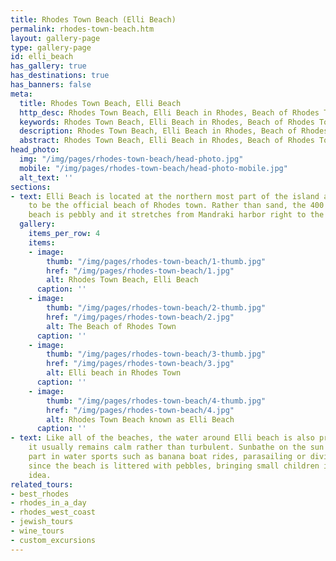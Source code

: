 ```yaml
---
title: Rhodes Town Beach (Elli Beach)
permalink: rhodes-town-beach.htm
layout: gallery-page
type: gallery-page
id: elli_beach
has_gallery: true
has_destinations: true
has_banners: false
meta:
  title: Rhodes Town Beach, Elli Beach
  http_desc: Rhodes Town Beach, Elli Beach in Rhodes, Beach of Rhodes Town
  keywords: Rhodes Town Beach, Elli Beach in Rhodes, Beach of Rhodes Town
  description: Rhodes Town Beach, Elli Beach in Rhodes, Beach of Rhodes Town
  abstract: Rhodes Town Beach, Elli Beach in Rhodes, Beach of Rhodes Town
head_photo:
  img: "/img/pages/rhodes-town-beach/head-photo.jpg"
  mobile: "/img/pages/rhodes-town-beach/head-photo-mobile.jpg"
  alt_text: ''
sections:
- text: Elli Beach is located at the northern most part of the island and is considered
    to be the official beach of Rhodes town. Rather than sand, the 400 meters long
    beach is pebbly and it stretches from Mandraki harbor right to the aquarium.
  gallery:
    items_per_row: 4
    items:
    - image:
        thumb: "/img/pages/rhodes-town-beach/1-thumb.jpg"
        href: "/img/pages/rhodes-town-beach/1.jpg"
        alt: Rhodes Town Beach, Elli Beach
      caption: ''
    - image:
        thumb: "/img/pages/rhodes-town-beach/2-thumb.jpg"
        href: "/img/pages/rhodes-town-beach/2.jpg"
        alt: The Beach of Rhodes Town
      caption: ''
    - image:
        thumb: "/img/pages/rhodes-town-beach/3-thumb.jpg"
        href: "/img/pages/rhodes-town-beach/3.jpg"
        alt: Elli beach in Rhodes Town
      caption: ''
    - image:
        thumb: "/img/pages/rhodes-town-beach/4-thumb.jpg"
        href: "/img/pages/rhodes-town-beach/4.jpg"
        alt: Rhodes Town Beach known as Elli Beach
      caption: ''
- text: Like all of the beaches, the water around Elli beach is also pristine but
    it usually remains calm rather than turbulent. Sunbathe on the sun beds or take
    part in water sports such as banana boat rides, parasailing or diving. However,
    since the beach is littered with pebbles, bringing small children is not a good
    idea.
related_tours:
- best_rhodes
- rhodes_in_a_day
- rhodes_west_coast
- jewish_tours
- wine_tours
- custom_excursions
---
```


